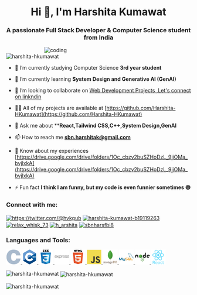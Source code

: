 <h1 align="center">Hi 👋, I'm Harshita Kumawat</h1>
<h3 align="center">A passionate Full Stack Developer & Computer Science student from India</h3>

<img align="right" alt="coding" width="400" src="https://mir-s3-cdn-cf.behance.net/project_modules/disp/601014116770475.6068beff4640a.gif">


<p align="left"> <img src="https://komarev.com/ghpvc/?username=harshita-hkumawat&label=Profile%20views&color=0e75b6&style=flat" alt="harshita-hkumawat" /> </p>

- 🔭 I’m currently studying Computer Science **3rd year student**

- 🌱 I’m currently learning **System Design and Generative AI (GenAI)**

- 👯 I’m looking to collaborate on [Web Development Projects ,Let's connect on linkndin](https://www.linkedin.com/in/harshita-kumawat-b19119263)

- 👨‍💻 All of my projects are available at [https://github.com/Harshita-HKumawat](https://github.com/Harshita-HKumawat)

- 💬 Ask me about ****React,Tailwind CSS,C++,System Design,GenAI**

- 📫 How to reach me **sbn.harshitak@gmail.com**

- 📄 Know about my experiences [https://drive.google.com/drive/folders/1Oc_cbzv2buSZHoDzL_9jjOMa_bvjlxkA](https://drive.google.com/drive/folders/1Oc_cbzv2buSZHoDzL_9jjOMa_bvjlxkA)

- ⚡ Fun fact **I think I am funny, but my code is even funnier sometimes 😄**

<h3 align="left">Connect with me:</h3>
<p align="left">
<a href="https://twitter.com/https://twitter.com/@hvkgub" target="blank"><img align="center" src="https://raw.githubusercontent.com/rahuldkjain/github-profile-readme-generator/master/src/images/icons/Social/twitter.svg" alt="https://twitter.com/@hvkgub" height="30" width="40" /></a>
<a href="https://linkedin.com/in/harshita-kumawat-b19119263" target="blank"><img align="center" src="https://raw.githubusercontent.com/rahuldkjain/github-profile-readme-generator/master/src/images/icons/Social/linked-in-alt.svg" alt="harshita-kumawat-b19119263" height="30" width="40" /></a>
<a href="https://www.codechef.com/users/relax_whisk_73" target="blank"><img align="center" src="https://cdn.jsdelivr.net/npm/simple-icons@3.1.0/icons/codechef.svg" alt="relax_whisk_73" height="30" width="40" /></a>
<a href="https://www.leetcode.com/h_arshita" target="blank"><img align="center" src="https://raw.githubusercontent.com/rahuldkjain/github-profile-readme-generator/master/src/images/icons/Social/leet-code.svg" alt="h_arshita" height="30" width="40" /></a>
<a href="https://auth.geeksforgeeks.org/user/sbnharsfbi8" target="blank"><img align="center" src="https://raw.githubusercontent.com/rahuldkjain/github-profile-readme-generator/master/src/images/icons/Social/geeks-for-geeks.svg" alt="sbnharsfbi8" height="30" width="40" /></a>
</p>

<h3 align="left">Languages and Tools:</h3>
<p align="left"> <a href="https://www.cprogramming.com/" target="_blank" rel="noreferrer"> <img src="https://raw.githubusercontent.com/devicons/devicon/master/icons/c/c-original.svg" alt="c" width="40" height="40"/> </a> <a href="https://www.w3schools.com/cpp/" target="_blank" rel="noreferrer"> <img src="https://raw.githubusercontent.com/devicons/devicon/master/icons/cplusplus/cplusplus-original.svg" alt="cplusplus" width="40" height="40"/> </a> <a href="https://www.w3schools.com/css/" target="_blank" rel="noreferrer"> <img src="https://raw.githubusercontent.com/devicons/devicon/master/icons/css3/css3-original-wordmark.svg" alt="css3" width="40" height="40"/> </a> <a href="https://expressjs.com" target="_blank" rel="noreferrer"> <img src="https://raw.githubusercontent.com/devicons/devicon/master/icons/express/express-original-wordmark.svg" alt="express" width="40" height="40"/> </a> <a href="https://www.w3.org/html/" target="_blank" rel="noreferrer"> <img src="https://raw.githubusercontent.com/devicons/devicon/master/icons/html5/html5-original-wordmark.svg" alt="html5" width="40" height="40"/> </a> <a href="https://developer.mozilla.org/en-US/docs/Web/JavaScript" target="_blank" rel="noreferrer"> <img src="https://raw.githubusercontent.com/devicons/devicon/master/icons/javascript/javascript-original.svg" alt="javascript" width="40" height="40"/> </a> <a href="https://www.mongodb.com/" target="_blank" rel="noreferrer"> <img src="https://raw.githubusercontent.com/devicons/devicon/master/icons/mongodb/mongodb-original-wordmark.svg" alt="mongodb" width="40" height="40"/> </a> <a href="https://www.mysql.com/" target="_blank" rel="noreferrer"> <img src="https://raw.githubusercontent.com/devicons/devicon/master/icons/mysql/mysql-original-wordmark.svg" alt="mysql" width="40" height="40"/> </a> <a href="https://nodejs.org" target="_blank" rel="noreferrer"> <img src="https://raw.githubusercontent.com/devicons/devicon/master/icons/nodejs/nodejs-original-wordmark.svg" alt="nodejs" width="40" height="40"/> </a> <a href="https://reactjs.org/" target="_blank" rel="noreferrer"> <img src="https://raw.githubusercontent.com/devicons/devicon/master/icons/react/react-original-wordmark.svg" alt="react" width="40" height="40"/> </a> </p>

<p><img align="left" src="https://github-readme-stats.vercel.app/api/top-langs?username=harshita-hkumawat&show_icons=true&locale=en&layout=compact" alt="harshita-hkumawat" /></p>

<p>&nbsp;<img align="center" src="https://github-readme-stats.vercel.app/api?username=harshita-hkumawat&show_icons=true&locale=en" alt="harshita-hkumawat" /></p>

<p><img align="center" src="https://github-readme-streak-stats.herokuapp.com/?user=harshita-hkumawat&" alt="harshita-hkumawat" /></p>
